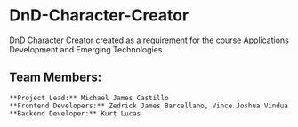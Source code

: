 # DnD-Character-Creator
DnD Character Creator created as a requirement for the course Applications Development and Emerging Technologies


## Team Members:
```
**Project Lead:** Michael James Castillo
**Frontend Developers:** Zedrick James Barcellano, Vince Joshua Vindua
**Backend Developer:** Kurt Lucas
```
